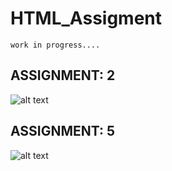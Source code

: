 # HTML_Assigment
    work in progress....

## ASSIGNMENT: 2
   ![alt text](https://github.com/abhilashka/HTML_Assignment/blob/main/shared_assets/Assignment-2.PNG)

## ASSIGNMENT: 5
   ![alt text](https://github.com/abhilashka/HTML_Assignment/blob/main/shared_assets/Assignment-5.PNG)
